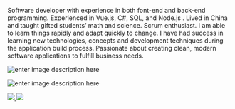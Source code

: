Software developer with experience in both font-end and back-end programming. Experienced in Vue.js, C#, SQL, and Node.js . Lived in China and taught gifted students’ math and science. Scrum enthusiast. I am able to learn things rapidly and adapt quickly to change. I have had success in learning new technologies, concepts and development techniques during the application build process. Passionate about creating clean, modern software applications to fulfill business needs.

![enter image description here](https://files.slack.com/files-pri/T1GGQN1RU-F01D9G9G8QP/icons.png)

![enter image description here](https://raw.githubusercontent.com/SpencerLeBard/Spencer-LeBard-s-Resume/master/Assets/resumepng.PNG)

<div>
  <a href="/" align="left">
    <img src="https://github-readme-stats.vercel.app/api/top-langs/?username=SpencerLeBard&text_color=586069&layout=compact&hide_border=true&bg_color=fff&title_color=0366d6&count_private=true&include_all_commits=true" />
  </a>
  <a href="/" align="right">
    <img src="https://github-readme-stats.vercel.app/api?username=SpencerLeBard&count_private=true&show_icons=true&icon_color=222&title_color=0366d6&text_color=586069&bg_color=fff&hide=issues&hide_border=true&include_all_commits=true" />
  </a>
</div>
